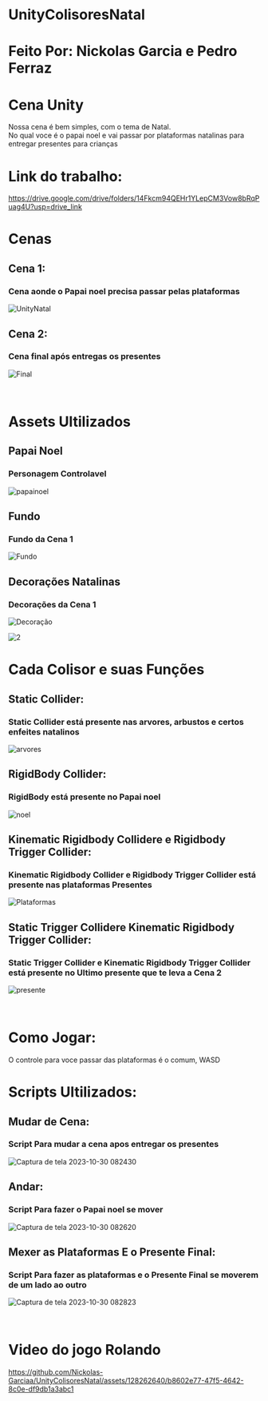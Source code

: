 # UnityColisoresNatal
<h1>Feito Por: Nickolas Garcia e Pedro Ferraz
<h1>Cena Unity</h1>
Nossa cena é bem simples, com o tema de Natal. <br> 
No qual voce é o papai noel e vai passar por plataformas natalinas para entregar presentes para crianças
<h1>Link do trabalho:</h1>
  
https://drive.google.com/drive/folders/14Fkcm94QEHr1YLepCM3Vow8bRqPuag4U?usp=drive_link

<h1>Cenas</h1>
<h2>Cena 1:</h2>
<h3>Cena aonde o Papai noel precisa passar pelas plataformas</h3>

![UnityNatal](https://github.com/Nickolas-Garciaa/UnityColisoresNatal/assets/128262640/9c2cc606-99e7-49e6-bf88-948e3dd3aff6)

<h2>Cena 2:</h2>
<h3>Cena final após entregas os presentes</h3>

![Final](https://github.com/Nickolas-Garciaa/UnityColisoresNatal/assets/128262640/75bab869-580f-4d6c-8d0b-b5844c120945)

<br>

<H1>Assets Ultilizados</H1>
<h2>Papai Noel</h2>
<h3>Personagem Controlavel</h3>

![papainoel](https://github.com/Nickolas-Garciaa/UnityColisoresNatal/assets/128262640/5193b49f-9b55-44a1-8ccb-8891bf4e2998)

<h2>Fundo</h2>
<H3>Fundo da Cena 1</H3>

![Fundo](https://github.com/Nickolas-Garciaa/UnityColisoresNatal/assets/128262640/fe305eba-0dbe-4247-af79-2f71a058720c)

<h2>Decorações Natalinas</h2>
<h3>Decorações da Cena 1</h3>

![Decoração](https://github.com/Nickolas-Garciaa/UnityColisoresNatal/assets/128262640/15d770ac-de45-432f-a716-3c08b3ec5715)

![2](https://github.com/Nickolas-Garciaa/UnityColisoresNatal/assets/128262640/5d3e625c-fedb-405e-82c1-2e8d35e53f52)

<h1>Cada Colisor e suas Funções</h1>
<H2>Static Collider:</H2>
<H3>Static Collider está presente nas arvores, arbustos e certos enfeites natalinos</H3>

![arvores](https://github.com/Nickolas-Garciaa/UnityColisoresNatal/assets/128262640/4bc31b43-eb4a-4334-a24b-442cf4adb27c)

<h2>RigidBody Collider:</h2>
<h3>RigidBody está presente no Papai noel</h3>

![noel](https://github.com/Nickolas-Garciaa/UnityColisoresNatal/assets/128262640/4a78e7e7-b4d6-48af-81a0-4dfeb5795069)

<h2>Kinematic Rigidbody Collidere e Rigidbody Trigger Collider:</h2>
<h3>Kinematic Rigidbody Collider e Rigidbody Trigger Collider está presente nas plataformas Presentes</h3>

![Plataformas](https://github.com/Nickolas-Garciaa/UnityColisoresNatal/assets/128262640/4868d35a-a4a7-4e5a-b760-e9a9fd023049)

<h2>Static Trigger Collidere Kinematic Rigidbody Trigger Collider:</h2>
<h3>Static Trigger Collider e Kinematic Rigidbody Trigger Collider está presente no Ultimo presente que te leva a Cena 2</h3>

![presente](https://github.com/Nickolas-Garciaa/UnityColisoresNatal/assets/128262640/409f1cb9-c565-4147-948b-3fbe8fc1b09d)

<br>

<h1>Como Jogar:</h1>
O controle para voce passar das plataformas é o comum, WASD

<br>

<h1>Scripts Ultilizados:</h1>
<H2>Mudar de Cena:</H2>
<h3>Script Para mudar a cena apos entregar os presentes</h3>

![Captura de tela 2023-10-30 082430](https://github.com/Nickolas-Garciaa/UnityColisoresNatal/assets/128262640/6bd5e7fc-553a-4b77-884a-bb1f13c65b65)

<h2>Andar:</h2>
<h3>Script Para fazer o Papai noel se mover</h3>

![Captura de tela 2023-10-30 082620](https://github.com/Nickolas-Garciaa/UnityColisoresNatal/assets/128262640/6b51219d-e88e-4f02-a200-0479d1a56fe9)

<h2>Mexer as Plataformas E o Presente Final:</h2>
<h3>Script Para fazer as plataformas e o Presente Final se moverem de um lado ao outro</h3>

![Captura de tela 2023-10-30 082823](https://github.com/Nickolas-Garciaa/UnityColisoresNatal/assets/128262640/3ac057a9-4bb5-484b-8a0e-a0ca0cafd5dd)


<br>

<h1>Video do jogo Rolando</h1>













https://github.com/Nickolas-Garciaa/UnityColisoresNatal/assets/128262640/b8602e77-47f5-4642-8c0e-df9db1a3abc1












